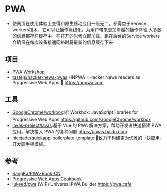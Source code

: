 # PWA

* 使网页在使用体验上变得和原生移动应用一般无二。都得益于Service workers技术，它可以让操作离线化，为用户带来更加卓越的操作体验.大多数的信息都存在缓存中，在打开的时候立即加载。跑在后台的Service workers会确保在每次设备接通网络时将最新的信息缓存下来

## 项目

* [PWA Workshop](https://pwa-workshop.js.org/)
* [tastejs/hacker-news-pwas](https://github.com/tastejs/hacker-news-pwas):HNPWA - Hacker News readers as Progressive Web Apps 📱 https://hnpwa.com

## 工具

* [GoogleChrome/workbox](https://github.com/GoogleChrome/workbox):📦 Workbox: JavaScript libraries for Progressive Web Apps https://github.com/GoogleChrome/workbox
* [lavas-project/lavas](https://github.com/lavas-project/lavas):基于 Vue 的 PWA 解决方案，帮助开发者快速搭建 PWA 应用，解决接入 PWA 的各种问题 https://lavas.baidu.com
* [nicejade/quickapp-boilerplate-template](https://github.com/nicejade/quickapp-boilerplate-template):🔨致力于构建更为优雅的「快应用」开发脚手架模板。

## 参考

* [SangKa/PWA-Book-CN](https://github.com/SangKa/PWA-Book-CN)
* [Progressive Web Apps Cookbook](https://pwa-cookbook.js.org/)
* [lukeed/pwa](https://github.com/lukeed/pwa):(WIP) Universal PWA Builder https://pwa.cafe
